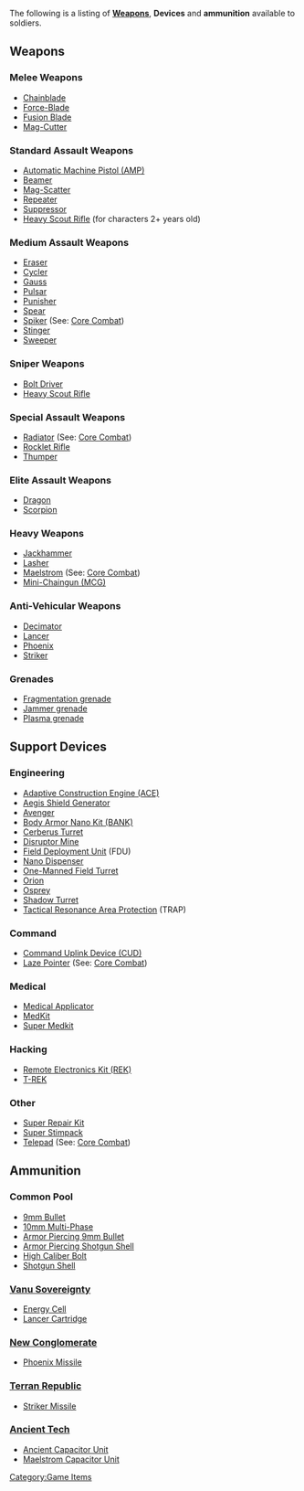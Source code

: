 The following is a listing of **[Weapons](Weapon "wikilink")**,
**Devices** and **ammunition** available to soldiers.

## Weapons

### Melee Weapons

-   [Chainblade](Chainblade "wikilink")
-   [Force-Blade](Force-Blade "wikilink")
-   [Fusion Blade](Fusion_Blade "wikilink")
-   [Mag-Cutter](Mag-Cutter "wikilink")

### Standard Assault Weapons

-   [Automatic Machine Pistol
    (AMP)](Automatic_Machine_Pistol "wikilink")
-   [Beamer](Beamer "wikilink")
-   [Mag-Scatter](Mag-Scatter "wikilink")
-   [Repeater](Repeater "wikilink")
-   [Suppressor](Suppressor "wikilink")
-   [Heavy Scout Rifle](Heavy_Scout_Rifle "wikilink") (for characters 2+
    years old)

### Medium Assault Weapons

-   [Eraser](Eraser "wikilink")
-   [Cycler](Cycler "wikilink")
-   [Gauss](Gauss "wikilink")
-   [Pulsar](Pulsar "wikilink")
-   [Punisher](Punisher "wikilink")
-   [Spear](Spear "wikilink")
-   [Spiker](Spiker "wikilink") (See: [Core
    Combat](Core_Combat "wikilink"))
-   [Stinger](Stinger "wikilink")
-   [Sweeper](Sweeper "wikilink")

### Sniper Weapons

-   [Bolt Driver](Bolt_Driver "wikilink")
-   [Heavy Scout Rifle](Heavy_Scout_Rifle "wikilink")

### Special Assault Weapons

-   [Radiator](Radiator "wikilink") (See: [Core
    Combat](Core_Combat "wikilink"))
-   [Rocklet Rifle](Rocklet_Rifle "wikilink")
-   [Thumper](Thumper "wikilink")

### Elite Assault Weapons

-   [Dragon](Dragon "wikilink")
-   [Scorpion](Scorpion "wikilink")

### Heavy Weapons

-   [Jackhammer](Jackhammer "wikilink")
-   [Lasher](Lasher "wikilink")
-   [Maelstrom](Maelstrom "wikilink") (See: [Core
    Combat](Core_Combat "wikilink"))
-   [Mini-Chaingun (MCG)](Mini-Chaingun "wikilink")

### Anti-Vehicular Weapons

-   [Decimator](Decimator "wikilink")
-   [Lancer](Lancer "wikilink")
-   [Phoenix](Phoenix "wikilink")
-   [Striker](Striker "wikilink")

### Grenades

-   [Fragmentation grenade](Fragmentation_grenade "wikilink")
-   [Jammer grenade](Jammer_grenade "wikilink")
-   [Plasma grenade](Plasma_grenade "wikilink")

## Support Devices

### Engineering

-   [Adaptive Construction Engine
    (ACE)](Adaptive_Construction_Engine "wikilink")
-   [Aegis Shield Generator](Aegis_Shield_Generator "wikilink")
-   [Avenger](Avenger "wikilink")
-   [Body Armor Nano Kit (BANK)](Body_Armor_Nano_Kit "wikilink")
-   [Cerberus Turret](Cerberus_Turret "wikilink")
-   [Disruptor Mine](Disruptor_Mine "wikilink")
-   [Field Deployment Unit](Field_Deployment_Unit "wikilink") (FDU)
-   [Nano Dispenser](Nano_Dispenser "wikilink")
-   [One-Manned Field Turret](One-Manned_Field_Turret "wikilink")
-   [Orion](Orion "wikilink")
-   [Osprey](Osprey "wikilink")
-   [Shadow Turret](Shadow_Turret "wikilink")
-   [Tactical Resonance Area
    Protection](Tactical_Resonance_Area_Protection "wikilink") (TRAP)

### Command

-   [Command Uplink Device (CUD)](Command_Uplink_Device "wikilink")
-   [Laze Pointer](Laze_Pointer "wikilink") (See: [Core
    Combat](Core_Combat "wikilink"))

### Medical

-   [Medical Applicator](Medical_Applicator "wikilink")
-   [MedKit](MedKit "wikilink")
-   [Super Medkit](Super_Medkit "wikilink")

### Hacking

-   [Remote Electronics Kit (REK)](Remote_Electronics_Kit "wikilink")
-   [T-REK](T-REK "wikilink")

### Other

-   [Super Repair Kit](Super_Repair_Kit "wikilink")
-   [Super Stimpack](Super_Stimpack "wikilink")
-   [Telepad](Telepad "wikilink") (See: [Core
    Combat](Core_Combat "wikilink"))

## Ammunition

### Common Pool

-   [9mm Bullet](9mm_Bullet "wikilink")
-   [10mm Multi-Phase](10mm_Multi-Phase "wikilink")
-   [Armor Piercing 9mm Bullet](Armor_Piercing_9mm_Bullet "wikilink")
-   [Armor Piercing Shotgun
    Shell](Armor_Piercing_Shotgun_Shell "wikilink")
-   [High Caliber Bolt](High_Caliber_Bolt "wikilink")
-   [Shotgun Shell](Shotgun_Shell "wikilink")

### [Vanu Sovereignty](Vanu_Sovereignty "wikilink")

-   [Energy Cell](Energy_Cell "wikilink")
-   [Lancer Cartridge](Lancer_Cartridge "wikilink")

### [New Conglomerate](New_Conglomerate "wikilink")

-   [Phoenix Missile](Phoenix_Missile "wikilink")

### [Terran Republic](Terran_Republic "wikilink")

-   [Striker Missile](Striker_Missile "wikilink")

### [Ancient Tech](Ancient_Tech "wikilink")

-   [Ancient Capacitor Unit](Ancient_Capacitor_Unit "wikilink")
-   [Maelstrom Capacitor Unit](Maelstrom_Capacitor_Unit "wikilink")

[Category:Game Items](Category:Game_Items "wikilink")
